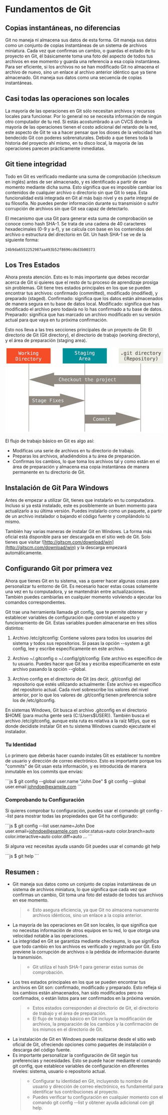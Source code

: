 # Fundamentos de Git

## Copias instantáneas, no diferencias

Git no maneja ni almacena sus datos de esta forma. Git maneja sus datos como
un conjunto de copias instantáneas de un sistema de archivos miniatura. Cada vez que
confirmas un cambio, o guardas el estado de tu proyecto en Git, él básicamente toma
una foto del aspecto de todos tus archivos en ese momento y guarda una referencia a
esa copia instantánea. Para ser eficiente, si los archivos no se han modificado Git
no almacena el archivo de nuevo, sino un enlace al archivo anterior idéntico que ya
tiene almacenado. Git maneja sus datos como una secuencia de copias instantáneas.

## Casi todas las operaciones son locales

La mayoría de las operaciones en Git sólo necesitan archivos y recursos locales para
funcionar. Por lo general no se necesita información de ningún otro computador de tu
red. Si estás acostumbrado a un CVCS donde la mayoría de las operaciones tienen el
costo adicional del retardo de la red, este aspecto de Git te va a hacer pensar que
los dioses de la velocidad han bendecido Git con poderes sobrenaturales. Debido a
que tienes toda la historia del proyecto ahí mismo, en tu disco local, la mayoría de las
operaciones parecen prácticamente inmediatas.

## Git tiene integridad

Todo en Git es verificado mediante una suma de comprobación (checksum en inglés)
antes de ser almacenado, y es identificado a partir de ese momento mediante dicha
suma. Esto significa que es imposible cambiar los contenidos de cualquier archivo o
directorio sin que Git lo sepa. Esta funcionalidad está integrada en Git al más
bajo nivel y es parte integral de su filosofía. No puedes perder información durante su
transmisión o sufrir corrupción de archivos sin que Git sea capaz de detectarlo.

El mecanismo que usa Git para generar esta suma de comprobación se conoce como
hash SHA-1. Se trata de una cadena de 40 caracteres hexadecimales (0-9 y a-f), y se
calcula con base en los contenidos del archivo o estructura del directorio en Git. Un
hash SHA-1 se ve de la siguiente forma:

```
24b9da6552252987aa493b52f8696cd6d3b00373
```

## Los Tres Estados

Ahora presta atención. Esto es lo más importante que debes recordar acerca de Git
si quieres que el resto de tu proceso de aprendizaje prosiga sin problemas. Git
tiene tres estados principales en los que se pueden encontrar tus archivos: confirmado
(committed), modificado (modified), y preparado (staged). Confirmado: significa que los
datos están almacenados de manera segura en tu base de datos local. Modificado:
significa que has modificado el archivo pero todavía no lo has confirmado a tu base de
datos. Preparado: significa que has marcado un archivo modificado en su versión actual
para que vaya en tu próxima confirmación.

Esto nos lleva a las tres secciones principales de un proyecto de Git: El directorio de
Git (Git directory), el directorio de trabajo (working directory), y el área de
preparación (staging area).

![Estados de git](/imagenes/Estados%20de%20git%20-%20dia%20dos.jpg)

El flujo de trabajo básico en Git es algo así:

- Modificas una serie de archivos en tu directorio de trabajo.
- Preparas los archivos, añadiéndolos a tu área de preparación.
- Confirmas los cambios, lo que toma los archivos tal y como están en el área de
  preparación y almacena esa copia instantánea de manera permanente en tu directorio
  de Git.

## Instalación de Git Para Windows

Antes de empezar a utilizar Git, tienes que instalarlo en tu computadora. Incluso si ya
está instalado, este es posiblemente un buen momento para actualizarlo a su última
versión. Puedes instalarlo como un paquete, a partir de un archivo instalador o bajando
el código fuente y compilándolo tú mismo.

También hay varias maneras de instalar Git en Windows. La forma más oficial está
disponible para ser descargada en el sitio web de Git. Solo tienes que visitar ![http://gitscm.com/download/win](http://gitscm.com/download/win) y la descarga empezará automáticamente.

## Configurando Git por primera vez

Ahora que tienes Git en tu sistema, vas a querer hacer algunas cosas para
personalizar tu entorno de Git. Es necesario hacer estas cosas solamente una vez en tu
computadora, y se mantendrán entre actualizaciones. También puedes cambiarlas en
cualquier momento volviendo a ejecutar los comandos correspondientes.

Git trae una herramienta llamada git config, que te permite obtener y establecer
variables de configuración que controlan el aspecto y funcionamiento de Git. Estas
variables pueden almacenarse en tres sitios distintos:

1. Archivo /etc/gitconfig: Contiene valores para todos los usuarios del sistema y todos
   sus repositorios. Si pasas la opción --system a git config, lee y escribe
   específicamente en este archivo.

2. Archivo ~/.gitconfig o ~/.config/git/config: Este archivo es específico de tu usuario.
   Puedes hacer que Git lea y escriba específicamente en este archivo pasando la
   opción --global.

3. Archivo config en el directorio de Git (es decir, .git/config) del repositorio que
   estés utilizando actualmente: Este archivo es específico del repositorio actual.
   Cada nivel sobrescribe los valores del nivel anterior, por lo que los valores de
   .git/config tienen preferencia sobre los de /etc/gitconfig.

En sistemas Windows, Git busca el archivo .gitconfig en el directorio $HOME (para
mucha gente será (C:\Users\$USER)). También busca el archivo /etc/gitconfig, aunque esta
ruta es relativa a la raíz MSys, que es donde decidiste instalar Git en tu sistema
Windows cuando ejecutaste el instalador.

### Tu Identidad

Lo primero que deberás hacer cuando instales Git es establecer tu nombre de
usuario y dirección de correo electrónico. Esto es importante porque los "commits" de
Git usan esta información, y es introducida de manera inmutable en los commits
que envías:

´´´js
$ git config --global user.name "John Doe"
$ git config --global user.email johndoe@example.com
´´´

### Comprobando tu Configuración

Si quieres comprobar tu configuración, puedes usar el comando git config --list para
mostrar todas las propiedades que Git ha configurado:

´´´js
$ git config --list
user.name=John Doe
user.email=johndoe@example.com
color.status=auto
color.branch=auto
color.interactive=auto
color.diff=auto
...
´´´

Si alguna vez necesitas ayuda usando Git puedes usar el comando git help

´´´js
$ git help
´´´

## Resumen :

- Git maneja sus datos como un conjunto de copias instantáneas de un sistema de archivos miniatura, lo que significa que cada vez que confirmas un cambio, Git toma una foto del estado de todos tus archivos en ese momento.
  > - Esto asegura eficiencia, ya que Git no almacena nuevamente archivos idénticos, sino un enlace a la copia anterior.
- La mayoría de las operaciones en Git son locales, lo que significa que no necesitas información de otros equipos en tu red, lo que otorga una velocidad notable a las operaciones.
- La integridad en Git se garantiza mediante checksums, lo que significa que todo cambio en los archivos es verificado y registrado por Git. Esto previene la corrupción de archivos o la pérdida de información durante la transmisión.
  > - Git utiliza el hash SHA-1 para generar estas sumas de comprobación.
- Los tres estados principales en los que se pueden encontrar tus archivos en Git son: confirmado, modificado y preparado. Esto refleja si los cambios están almacenados, han sido modificados pero no confirmados, o están listos para ser confirmados en la próxima versión.
  > - Estos estados corresponden al directorio de Git, el directorio de trabajo y el área de preparación.
  > - El flujo de trabajo básico en Git incluye la modificación de archivos, la preparación de los cambios y la confirmación de los mismos en el directorio de Git.
- La instalación de Git en Windows puede realizarse desde el sitio web oficial de Git, ofreciendo opciones como paquetes de instalación o descarga del código fuente.
- Es importante personalizar la configuración de Git según tus preferencias y necesidades. Esto se puede hacer mediante el comando git config, que establece variables de configuración en diferentes niveles: sistema, usuario o repositorio actual.
  > - Configurar tu identidad en Git, incluyendo tu nombre de usuario y dirección de correo electrónico, es fundamental para identificar tus contribuciones al proyecto.
  > - Puedes verificar tu configuración en cualquier momento con el comando git config --list y obtener ayuda adicional con git help.
